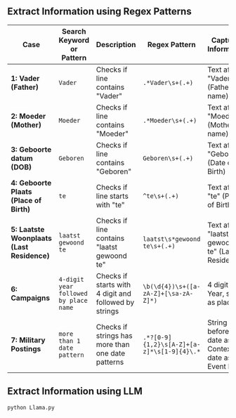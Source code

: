 ## Extract Information using Regex Patterns
| Case                                       | Search Keyword or Pattern             | Description                                           | Regex Pattern                              | Captured Information                                  |
|--------------------------------------------|---------------------------------------|-------------------------------------------------------|--------------------------------------------|-------------------------------------------------------|
| **1: Vader (Father)**                      | `Vader`                               | Checks if line contains "Vader"                       | `.*Vader\s+(.+)`                           | Text after "Vader" (Father's name)                    |
| **2: Moeder (Mother)**                     | `Moeder`                              | Checks if line contains "Moeder"                      | `.*Moeder\s+(.+)`                          | Text after "Moeder" (Mother's name)                   |
| **3: Geboorte datum (DOB)**                | `Geboren`                             | Checks if line contains "Geboren"                     | `Geboren\s+(.+)`                           | Text after "Geboren" (Date of Birth)                  |
| **4: Geboorte Plaats (Place of Birth)**    | `te`                                  | Checks if line starts with "te"                       | `^te\s+(.+)`                               | Text after "te" (Place of Birth)                      |
| **5: Laatste Woonplaats (Last Residence)** | `laatst gewoond te`                   | Checks if line contains "laatst gewoond te"           | `laatst\s*gewoond te\s+(.+)`               | Text after "laatst gewoond te" (Last Residence)       |
| **6: Campaigns**                           | `4-digit year followed by place name` | Checks if starts with 4 digit and followed by strings | `\b(\d{4})\s+([a-zA-Z]+[\sa-zA-Z]*)`       | 4 digit as Year, string as place                      |
| **7: Military Postings**                   | `more than 1 date pattern`            | Checks if strings has more than one date patterns     | `.*?[0-9]{1,2}\s[A-Z]+[a-z]*\s[1-9]{4}\.*` | String before the date as Context, date as Event Date |


## Extract Information using LLM

```
python Llama.py
```